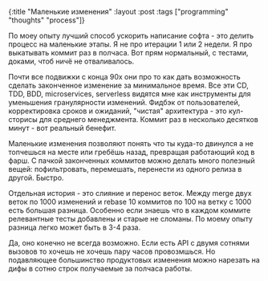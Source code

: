 {:title "Маленькие изменения"
 :layout :post
 :tags  ["programming" "thoughts" "process"]}

По моеу опыту лучший способ ускорить написание софта - это делить процесс на маленькие этапы. Я не про итерации 1 или 2 недели. Я про выкатывать коммит раз в полчаса. Вот прям нормальный, с тестами, доками, чтоб ничё не отваливалось.

Почти все подвижки с конца 90х они про то как дать возможность сделать законченное изменение за минимальное время. Все эти CD, TDD, BDD, microservices, serverless видятся мне как инструменты для уменьшения гранулярности изменений. Фидбэк от пользователей, корректировка сроков и ожиданий, "чистая" архитектура - это кул-сторисы для среднего менеджмента. Коммит раз в несколько десятков минут - вот реальный бенефит.

Маленькие изменения позволяют понять что ты куда-то двинулся а не топчешься на месте или гребёшь назад, превращая работающий код в фарш. С пачкой законченных коммитов можно делать много полезный вещей: пофильтровать, перемешать, перенести из одного релиза в другой. Быстро.

Отдельная история - это слияние и перенос веток. Между merge двух веток по 1000 изменений и rebase 10 коммитов по 100 на ветку с 1000 есть большая разница. Особенно если знаешь что в каждом коммите релевантные тесты добавлены и старые не сломаны. По моему опыту разница легко может быть в 3-4 раза.

Да, оно конечно не всегда возможно. Если есть API с двумя сотнями вызовов то хочешь не хочешь пару часов провозмшься. Но подавляющее большинство продуктовых изменения можно нарезать на дифы в сотню строк получаемые за полчаса работы.
